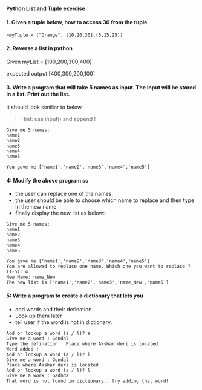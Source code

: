 #### Python List and Tuple exercise

#### 1. Given a tuple below, how to access 30 from the tuple

    >myTuple = ("Orange", [10,20,30],(5,15,25))

#### 2. Reverse a list in python

Given myList = [100,200,300,400]

expected output [400,300,200,100]

#### 3. Write a program that will take 5 names as input. The input will be stored in a list. Print out the list.
It should look similiar to below
> Hint: use input() and append !
```
Give me 5 names:
name1
name2
name3
name4
name5

You gave me ['name1','name2','name3','name4','name5']
```

#### 4: Modify the above program so
  - the user can replace one of the names.
  - the user should be able to choose which name to replace and then type in the new name
  - finally display the new list as below:
```
Give me 5 names:
name1
name2
name3
name4
name5

You gave me ['name1','name2','name3','name4','name5']
You are allowed to replace one name. Which one you want to replace ? (1-5): 4
New Name: name_New
The new list is ['name1','name2','name3','name_New','name5']
```

#### 5: Write a program to create a dictionary that lets you 
   - add words and their defination
   - Look up them later
   - tell user if the word is not in dictionary.
```
Add or lookup a word (a / l)? a
Give me a word : Gondal
Type the defination : Place where Akshar deri is located
Word added !
Add or lookup a word (a / l)? l
Give me a word : Gondal
Place where Akshar deri is located
Add or lookup a word (a / l)? l
Give me a work : Gadhda
That word is not found in dictionary.. try adding that word!
```
